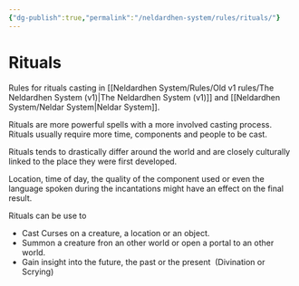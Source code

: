 ```yaml
---
{"dg-publish":true,"permalink":"/neldardhen-system/rules/rituals/"}
---
```


# Rituals
Rules for rituals casting in [[Neldardhen System/Rules/Old v1 rules/The Neldardhen System (v1)\|The Neldardhen System (v1)]] and [[Neldardhen System/Neldar System\|Neldar System]].

Rituals are more powerful spells with a more involved casting process. Rituals usually require more time, components and people to be cast.

Rituals tends to drastically differ around the world and are closely culturally linked to the place they were first developed.

Location, time of day, the quality of the component used or even the language spoken during the incantations might have an effect on the final result.

Rituals can be use to

- Cast Curses on a creature, a location or an object.
- Summon a creature fron an other world or open a portal to an other world.
- Gain insight into the future, the past or the present  (Divination or Scrying)